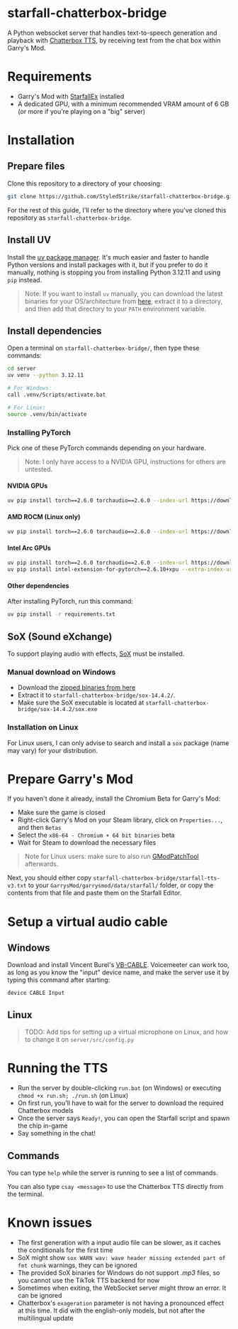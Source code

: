 # starfall-chatterbox-bridge

A Python websocket server that handles text-to-speech generation and playback with [Chatterbox TTS](https://github.com/resemble-ai/chatterbox), by receiving text from the chat box within Garry's Mod.

# Requirements

- Garry's Mod with [StarfallEx](https://github.com/thegrb93/StarfallEx) installed
- A dedicated GPU, with a minimum recommended VRAM amount of 6 GB (or more if you're playing on a "big" server)

# Installation

## Prepare files

Clone this repository to a directory of your choosing:

```sh
git clone https://github.com/StyledStrike/starfall-chatterbox-bridge.git
```

For the rest of this guide, I'll refer to the directory where you've cloned this repository as `starfall-chatterbox-bridge`.

## Install UV

Install the [uv package manager](https://docs.astral.sh/uv/#installation). It's much easier and faster to handle Python versions and install packages with it, but if you prefer to do it manually, nothing is stopping you from installing Python 3.12.11 and using `pip` instead.

> Note: If you want to install `uv` manually, you can download the latest binaries for your OS/architecture from [here](https://github.com/astral-sh/uv/releases), extract it to a directory, and then add that directory to your `PATH` environment variable.

## Install dependencies

Open a terminal on `starfall-chatterbox-bridge/`, then type these commands:

```sh
cd server
uv venv --python 3.12.11

# For Windows:
call .venv/Scripts/activate.bat

# For Linux:
source .venv/bin/activate
```

### Installing PyTorch

Pick one of these PyTorch commands depending on your hardware.

> Note: I only have access to a NVIDIA GPU, instructions for others are untested.

#### NVIDIA GPUs

```sh
uv pip install torch==2.6.0 torchaudio==2.6.0 --index-url https://download.pytorch.org/whl/cu126
```

#### AMD ROCM (Linux only)

```sh
uv pip install torch==2.6.0 torchaudio==2.6.0 --index-url https://download.pytorch.org/whl/rocm6.2.4
```

#### Intel Arc GPUs

```sh
uv pip install torch==2.6.0 torchaudio==2.6.0 --index-url https://download.pytorch.org/whl/xpu
uv pip install intel-extension-for-pytorch==2.6.10+xpu --extra-index-url https://pytorch-extension.intel.com/release-whl/stable/xpu/us/
```

#### Other dependencies

After installing PyTorch, run this command:

```sh
uv pip install -r requirements.txt
```

## SoX (Sound eXchange)

To support playing audio with effects, [SoX](https://sourceforge.net/projects/sox/) must be installed.

### Manual download on Windows

- Download the [zipped binaries from here](https://sourceforge.net/projects/sox/files/sox/14.4.2/sox-14.4.2-win32.zip/download)
- Extract it to `starfall-chatterbox-bridge/sox-14.4.2/`.
- Make sure the SoX executable is located at `starfall-chatterbox-bridge/sox-14.4.2/sox.exe`

### Installation on Linux

For Linux users, I can only advise to search and install a `sox` package (name may vary) for your distribution.

# Prepare Garry's Mod

If you haven't done it already, install the Chromium Beta for Garry's Mod:

- Make sure the game is closed
- Right-click Garry's Mod on your Steam library, click on `Properties...`, and then `Betas`
- Select the `x86-64 - Chromium + 64 bit binaries` beta
- Wait for Steam to download the necessary files

> Note for Linux users: make sure to also run [GModPatchTool](https://github.com/solsticegamestudios/GModPatchTool) afterwards.

Next, you should either copy `starfall-chatterbox-bridge/starfall-tts-v3.txt` to your `GarrysMod/garrysmod/data/starfall/` folder, or copy the contents from that file and paste them on the Starfall Editor.

# Setup a virtual audio cable

## Windows

Download and install Vincent Burel's [VB-CABLE](https://vb-audio.com/Cable/). Voicemeeter can work too, as long as you know the "input" device name, and make the server use it by typing this command after starting:

```
device CABLE Input
```

## Linux

> TODO: Add tips for setting up a virtual microphone on Linux, and how to change it on `server/src/config.py`

# Running the TTS

- Run the server by double-clicking `run.bat` (on Windows) or executing `chmod +x run.sh; ./run.sh` (on Linux)
- On first run, you'll have to wait for the server to download the required Chatterbox models
- Once the server says `Ready!`, you can open the Starfall script and spawn the chip in-game
- Say something in the chat!

## Commands

You can type `help` while the server is running to see a list of commands.

You can also type `csay <message>` to use the Chatterbox TTS directly from the terminal.

# Known issues

- The first generation with a input audio file can be slower, as it caches the conditionals for the first time
- SoX might show `sox WARN wav: wave header missing extended part of fmt chunk` warnings, they can be ignored
- The provided SoX binaries for Windows do not support *.mp3* files, so you cannot use the TikTok TTS backend for now
- Sometimes when exiting, the WebSocket server might throw an error. It can be ignored
- Chatterbox's `exageration` parameter is not having a pronounced effect at this time. It did with the english-only models, but not after the multilingual update

